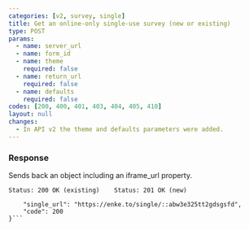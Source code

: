 ```yaml
---
categories: [v2, survey, single]
title: Get an online-only single-use survey (new or existing)
type: POST
params: 
  - name: server_url 
  - name: form_id
  - name: theme
    required: false
  - name: return_url
    required: false
  - name: defaults
    required: false
codes: [200, 400, 401, 403, 404, 405, 410]
layout: null
changes:
  - In API v2 the theme and defaults parameters were added.
---
```


### Response

Sends back an object including an iframe_url property.

```Status: 200 OK (existing)    Status: 201 OK (new)```
```{
    "single_url": "https://enke.to/single/::abw3e325tt2gdsgsfd",
    "code": 200
}```
